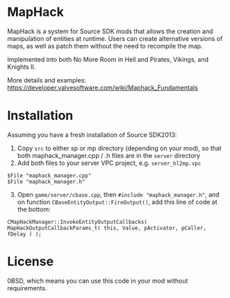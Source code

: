 # MapHack
MapHack is a system for Source SDK mods that allows the creation and manipulation of entities at runtime. Users can create alternative versions of maps, as well as patch them without the need to recompile the map.

Implemented into both No More Room in Hell and Pirates, Vikings, and Knights II.

More details and examples:
https://developer.valvesoftware.com/wiki/Maphack_Fundamentals

# Installation
Assuming you have a fresh installation of Source SDK2013:
1. Copy `src` to either sp or mp directory (depending on your mod), so that both maphack_manager.cpp / .h files are in the `server` directory
2. Add both files to your server VPC project, e.g. `server_hl2mp.vpc`
```
$File "maphack_manager.cpp"
$File "maphack_manager.h"
```
3. Open `game/server/cbase.cpp`, then `#include "maphack_manager.h"`, and on function `CBaseEntityOutput::FireOutput()`, add this line of code at the bottom:
```
CMapHackManager::InvokeEntityOutputCallbacks( MapHackOutputCallbackParams_t( this, Value, pActivator, pCaller, fDelay ) );
```

# License
0BSD, which means you can use this code in your mod without requirements.
